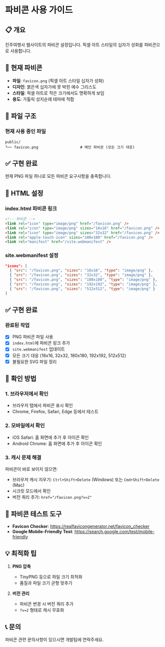 # 파비콘 사용 가이드

## 📋 개요
진주여행사 웹사이트의 파비콘 설정입니다. 픽셀 아트 스타일의 십자가 성화를 파비콘으로 사용합니다.

## 🎨 현재 파비콘
- **파일**: `favicon.png` (픽셀 아트 스타일 십자가 성화)
- **디자인**: 붉은색 십자가에 못 박힌 예수 그리스도
- **스타일**: 픽셀 아트로 작은 크기에서도 명확하게 보임
- **용도**: 가톨릭 성지순례 테마에 적합

## 📁 파일 구조

### 현재 사용 중인 파일
```
public/
└── favicon.png                   # 메인 파비콘 (모든 크기 대응)
```

## ✅ 구현 완료

현재 PNG 파일 하나로 모든 파비콘 요구사항을 충족합니다.

## 🔧 HTML 설정

### index.html 파비콘 링크
```html
<!-- 파비콘 -->
<link rel="icon" type="image/png" href="/favicon.png" />
<link rel="icon" type="image/png" sizes="16x16" href="/favicon.png" />
<link rel="icon" type="image/png" sizes="32x32" href="/favicon.png" />
<link rel="apple-touch-icon" sizes="180x180" href="/favicon.png" />
<link rel="manifest" href="/site.webmanifest" />
```

### site.webmanifest 설정
```json
"icons": [
  { "src": "/favicon.png", "sizes": "16x16", "type": "image/png" },
  { "src": "/favicon.png", "sizes": "32x32", "type": "image/png" },
  { "src": "/favicon.png", "sizes": "180x180", "type": "image/png" },
  { "src": "/favicon.png", "sizes": "192x192", "type": "image/png" },
  { "src": "/favicon.png", "sizes": "512x512", "type": "image/png" }
]
```

## ✅ 구현 완료

### 완료된 작업
- [x] PNG 파비콘 파일 사용
- [x] `index.html`에 파비콘 링크 추가
- [x] `site.webmanifest` 업데이트
- [x] 모든 크기 대응 (16x16, 32x32, 180x180, 192x192, 512x512)
- [x] 불필요한 SVG 파일 정리

## 🚀 확인 방법

### 1. 브라우저에서 확인
- 브라우저 탭에서 파비콘 표시 확인
- Chrome, Firefox, Safari, Edge 등에서 테스트

### 2. 모바일에서 확인
- iOS Safari: 홈 화면에 추가 후 아이콘 확인
- Android Chrome: 홈 화면에 추가 후 아이콘 확인

### 3. 캐시 문제 해결
파비콘이 바로 보이지 않으면:
- 브라우저 캐시 지우기: `Ctrl+Shift+Delete` (Windows) 또는 `Cmd+Shift+Delete` (Mac)
- 시크릿 모드에서 확인
- 버전 쿼리 추가: `href="/favicon.png?v=2"`

## 🎯 파비콘 테스트 도구

- **Favicon Checker**: https://realfavicongenerator.net/favicon_checker
- **Google Mobile-Friendly Test**: https://search.google.com/test/mobile-friendly

## 💡 최적화 팁

1. **PNG 압축**
   - TinyPNG 등으로 파일 크기 최적화
   - 품질과 파일 크기 균형 맞추기

2. **버전 관리**
   - 파비콘 변경 시 버전 쿼리 추가
   - `?v=2` 형태로 캐시 무효화

## 📞 문의
파비콘 관련 문의사항이 있으시면 개발팀에 연락주세요.

